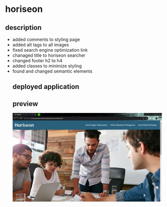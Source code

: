 # horiseon
## description
<ul>
<li>
added comments to styling page
<li>
added alt tags to all images
<li>
fixed search engine optimization link
<li>
chanaged title to horiseon searcher
<li>
changed footer h2 to h4
<li>
added classes to minimize styling 
<li>
found and changed semantic elements 




## deployed application



## preview
![horiseon searcher preview](<assets/website - Google Chrome 8_22_2023 2_16_14 PM.png>)